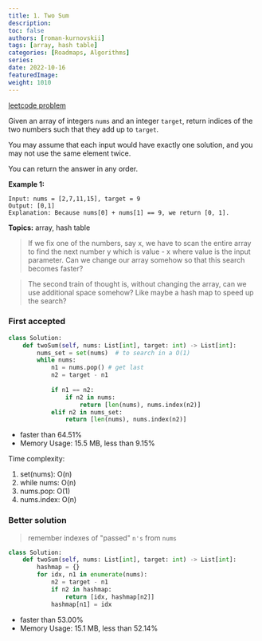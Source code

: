 ```yaml
---
title: 1. Two Sum
description:
toc: false
authors: [roman-kurnovskii]
tags: [array, hash table]
categories: [Roadmaps, Algorithms]
series:
date: 2022-10-16
featuredImage:
weight: 1010
---
```


[leetcode problem](https://leetcode.com/problems/two-sum/)

Given an array of integers `nums` and an integer `target`, return indices of the two numbers such that they add up to `target`.

You may assume that each input would have exactly one solution, and you may not use the same element twice.

You can return the answer in any order.

**Example 1:**

    Input: nums = [2,7,11,15], target = 9
    Output: [0,1]
    Explanation: Because nums[0] + nums[1] == 9, we return [0, 1].

**Topics:**
array, hash table

> If we fix one of the numbers, say x, we have to scan the entire array to find the next number y which is value - x where value is the input parameter. Can we change our array somehow so that this search becomes faster?

> The second train of thought is, without changing the array, can we use additional space somehow? Like maybe a hash map to speed up the search?

### First accepted

```python
class Solution:
    def twoSum(self, nums: List[int], target: int) -> List[int]:
        nums_set = set(nums)  # to search in a O(1)
        while nums:
            n1 = nums.pop() # get last
            n2 = target - n1
            
            if n1 == n2:
                if n2 in nums:
                    return [len(nums), nums.index(n2)]
            elif n2 in nums_set:
                return [len(nums), nums.index(n2)]
```

- faster than 64.51%
- Memory Usage: 15.5 MB, less than 9.15%

Time complexity:
1. set(nums): O(n)
2. while nums: O(n)
3. nums.pop: O(1)
4. nums.index: O(n)


### Better solution

> remember indexes of "passed" `n's` from `nums`

```python
class Solution:
    def twoSum(self, nums: List[int], target: int) -> List[int]:
        hashmap = {}
        for idx, n1 in enumerate(nums):
            n2 = target - n1
            if n2 in hashmap:
                return [idx, hashmap[n2]]
            hashmap[n1] = idx
```

- faster than 53.00%
- Memory Usage: 15.1 MB, less than 52.14%
